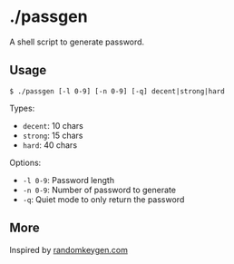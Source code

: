 # ./passgen

A shell script to generate password.


## Usage

```
$ ./passgen [-l 0-9] [-n 0-9] [-q] decent|strong|hard
```

Types:
* `decent`: 10 chars
* `strong`: 15 chars
* `hard`: 40 chars

Options:
* `-l 0-9`: Password length
* `-n 0-9`: Number of password to generate
* `-q`: Quiet mode to only return the password


## More

Inspired by [randomkeygen.com](http://randomkeygen.com)
